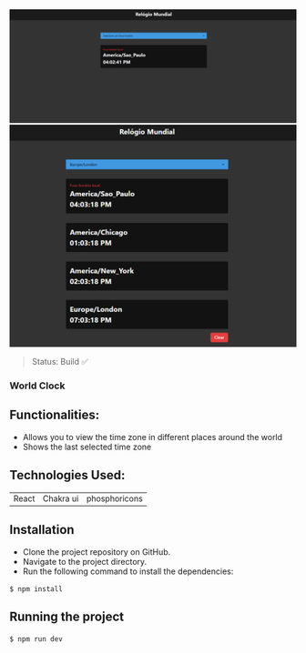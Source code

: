 <center><img src=".\src\assets\Screenshot_1.png"></center>
<center><img src=".\src\assets\Screenshot_2.png"></center>

> Status: Build ✅

### World Clock

## Functionalities:
* Allows you to view the time zone in different places around the world
* Shows the last selected time zone
  
## Technologies Used:

<table>
  <tr>
    <td>React</td>
    <td>Chakra ui</td>
    <td>phosphoricons</td>
  </tr>
</table>

## Installation
  * Clone the project repository on GitHub.
  * Navigate to the project directory.
  * Run the following command to install the dependencies:

```
$ npm install
```

## Running the project
```
$ npm run dev
```
